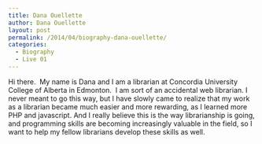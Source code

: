 ```yaml
---
title: Dana Ouellette
author: Dana Ouellette
layout: post
permalink: /2014/04/biography-dana-ouellette/
categories:
  - Biography
  - Live 01
---
```

Hi there.  My name is Dana and I am a librarian at Concordia University College of Alberta in Edmonton.  I am sort of an accidental web librarian. I never meant to go this way, but I have slowly came to realize that my work as a librarian became much easier and more rewarding, as I learned more PHP and javascript. And I really believe this is the way librarianship is going, and programming skills are becoming increasingly valuable in the field, so I want to help my fellow librarians develop these skills as well.